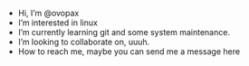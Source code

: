 - Hi, I’m @ovopax
- I’m interested in linux
- I’m currently learning git and some system maintenance.
- I’m looking to collaborate on, uuuh.
- How to reach me, maybe you can send me a message here

<!---
ovopax/ovopax is a ✨ special ✨ repository because its `README.md` (this file) appears on your GitHub profile.
You can click the Preview link to take a look at your changes.
--->

